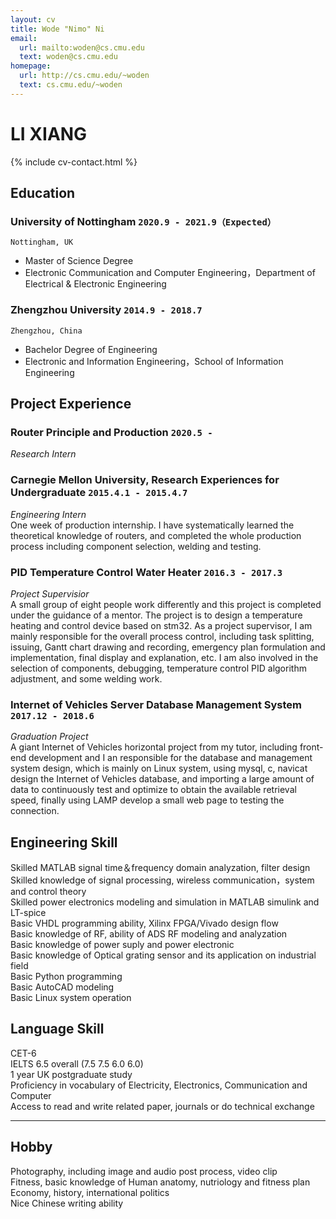 ```yaml
---
layout: cv
title: Wode "Nimo" Ni
email:
  url: mailto:woden@cs.cmu.edu
  text: woden@cs.cmu.edu
homepage:
  url: http://cs.cmu.edu/~woden
  text: cs.cmu.edu/~woden
---
```


# **LI** **XIANG**

<!--
include contact information from the front matter
Supported arguments:
    - homepage: url, text
    - phone
    - email
-->

{% include cv-contact.html %}

## Education

### **University of Nottingham** `2020.9 - 2021.9（Expected）`

```
Nottingham, UK
```

- Master of Science Degree
- Electronic Communication and Computer Engineering，Department of Electrical & Electronic Engineering 

### **Zhengzhou University** `2014.9 - 2018.7`

```
Zhengzhou, China
```

- Bachelor Degree of Engineering
- Electronic and Information Engineering，School of Information Engineering


## Project Experience

### **Router Principle and Production** `2020.5 -`

_Research Intern_<br>

### **Carnegie Mellon University, Research Experiences for Undergraduate** `2015.4.1 - 2015.4.7`

_Engineering Intern_<br>
One week of production internship. I have systematically learned the theoretical knowledge of routers, and completed the whole production process including component selection, welding and testing.

### **PID Temperature Control Water Heater** `2016.3 - 2017.3`

_Project Supervisior_<br>
A small group of eight people work differently and this project is completed under the guidance of a mentor. The project is to design a temperature heating and control device based on stm32. As a project supervisor, I am mainly responsible for the overall process control, including task splitting, issuing, Gantt chart drawing and recording, emergency plan formulation and implementation, final display and explanation, etc. I am also involved in the selection of components, debugging, temperature control PID algorithm adjustment, and some welding work.

### **Internet of Vehicles Server Database Management System** `2017.12 - 2018.6`

_Graduation Project_<br>
A giant Internet of Vehicles horizontal project from my tutor, including front-end development and I an responsible for the database and management system design, which is mainly on Linux system, using mysql, c, navicat design the Internet of Vehicles database, and importing a large amount of data to continuously test and optimize to obtain the available retrieval speed, finally using LAMP develop a small web page to testing the connection. 

## Engineering Skill

Skilled MATLAB signal time＆frequency domain analyzation, filter design <br>
Skilled knowledge of signal processing, wireless communication，system and control theory <br>
Skilled power electronics modeling and simulation in MATLAB simulink and LT-spice <br>Basic VHDL programming ability, Xilinx FPGA/Vivado design flow <br>
Basic knowledge of RF, ability of ADS RF modeling and analyzation <br>
Basic knowledge of power suply and power electronic <br>
Basic knowledge of Optical grating sensor and its application on industrial field <br>
Basic Python programming <br>
Basic AutoCAD modeling <br>
Basic Linux system operation <br>

## Language Skill

CET-6 <br>
IELTS 6.5 overall (7.5 7.5 6.0 6.0) <br>
1 year UK postgraduate study <br>
Proficiency in vocabulary of Electricity, Electronics, Communication and Computer <br>
Access to read and write related paper, journals or do technical exchange <br>

---

## Hobby

Photography, including image and audio post process, video clip <br>
Fitness,  basic knowledge of Human anatomy, nutriology and fitness plan <br>
Economy, history, international politics <br>
Nice Chinese writing ability <br>


<!-- ### Footer

Last updated: May 2013 -->
